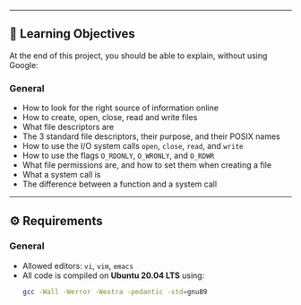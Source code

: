 
---

## 🎯 Learning Objectives

At the end of this project, you should be able to explain, without using Google:

### General
- How to look for the right source of information online  
- How to create, open, close, read and write files  
- What file descriptors are  
- The 3 standard file descriptors, their purpose, and their POSIX names  
- How to use the I/O system calls `open`, `close`, `read`, and `write`  
- How to use the flags `O_RDONLY`, `O_WRONLY`, and `O_RDWR`  
- What file permissions are, and how to set them when creating a file  
- What a system call is  
- The difference between a function and a system call  

---

## ⚙️ Requirements

### General
- Allowed editors: `vi`, `vim`, `emacs`
- All code is compiled on **Ubuntu 20.04 LTS** using:
  ```bash
  gcc -Wall -Werror -Wextra -pedantic -std=gnu89
